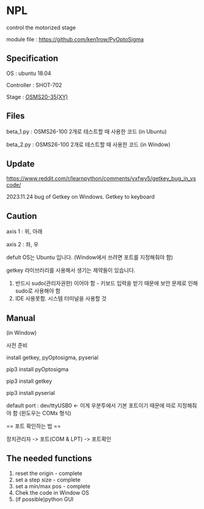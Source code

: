 # NPL 
  control the motorized stage
  
  module file : <https://github.com/ken1row/PyOptoSigma>

  ## Specification
  OS : ubuntu 18.04

  Controller : SHOT-702
  
  Stage : [OSMS20-35(XY)](https://sihyunkorea.cafe24.com/product/osms20-35xy-m6-osms20-xy-%EC%8A%A4%ED%85%8C%EC%9D%B4%EC%A7%80/916/category/427/display/1/)

  ## Files
  beta_1.py : OSMS26-100 2개로 테스트할 때 사용한 코드 (in Ubuntu)

  beta_2.py : OSMS26-100 2개로 테스트할 때 사용한 코드 (in Window)

  ## Update
  https://www.reddit.com/r/learnpython/comments/yxfwy5/getkey_bug_in_vscode/
  
  2023.11.24 bug of Getkey on Windows. Getkey to keyboard

  ## Caution
  axis 1 : 위, 아래
  
  axis 2 : 좌, 우
  
  defult OS는 Ubuntu 입니다. (Window에서 쓰려면 포트를 지정해줘야 함)
  
  getkey 라이브러리를 사용해서 생기는 제약들이 있습니다.
  1. 반드시 sudo(관리자권한) 이어야 함 - 키보드 입력을 받기 때문에 보안 문제로 인해 sudo로 사용해야 함
  2. IDE 사용못함. 시스템 터미널을 사용할 것
  ## Manual
  (in Window)
  
  사전 준비

  install getkey, pyOptosigma, pyserial
  
  pip3 install pyOptosigma

  pip3 install getkey

  pip3 install pyserial
  
  default port : dev/ttyUSB0 <- 이게 우분투에서 기본 포트이기 때문에 따로 지정해줘야 함 (윈도우는 COMx 형식)

  == 포트 확인하는 법 ==
  
  장치관리자 -> 포트(COM & LPT) -> 포트확인
  
  ## The needed functions
  1. reset the origin - complete
  2. set a step size - complete
  3. set a min/max pos - complete
  4. Chek the code in Window OS
  5. (if possible)python GUI
